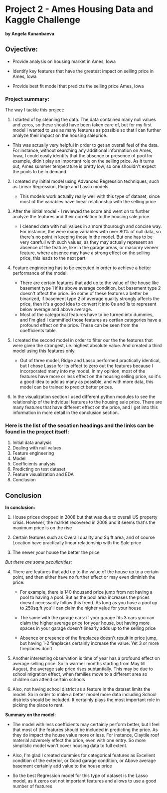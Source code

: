 # Project 2 - Ames Housing Data and Kaggle Challenge
**by Angela Kunanbaeva**



## Ovjective:


- Provide analysis on housing market in Ames, Iowa


- Identify key features that have the greatest impact on selling price in Ames, Iowa


- Provide  best fit model that predicts the selling price Ames, Iowa



### Project summary:


The way I tackle this project:


1. I started of by cleaning the data. The data contained many null values and zeros, so these should have been taken care of, but for my first model I wanted to use as many features as possible so that I can further analyze their impact on the housing saleprice.
- This was actually very helpful in order to get an overall feel of the data. For instance, without searching any additional information on Ames, Iowa, I could easily identify that the absence or presence of pool for example, didn't play an important role on the selling price. As it turns out, Ames summer temperature is pretty low, so one shouldn't expect the pools to be in demand.


2. I created my initial model using Advanced Regression techniques, such as Linear Regression, Ridge and Lasso models
    - This models work actually really well with this type of dataset, since most of the variables have linear relationship with the selling price


3. After the initial model - I reviewed the score and went on to further analyze the features and their correlation to the housing sale price.
    - I cleaned data with null values in a more thourough and concise way. For instance, the were many variables with over 80% of null data, so there's no point in keeping those in the model. But one has to be very carefull with such values, as they may actually represent an absence of the feature, like in the garage areas, or masonry veneer feature, where absence may have a strong effect on the selling price, this leads to the next part.


4. Feature engineering has to be executed in order to achieve a better performance of the model.
    - There are certain features that add up to the value of the house like basement type 1 if its above average condition, but basement type 2 doesn't affect the price. So some of these features a better be binarized, if basement type 2 of average quality strongly affects the price, then it's a good idea to convert it into 0s and 1s to represent below average and above average.
    - Most of the categorical features have to be turned into dummies, and I'm glad I dummified those features as certian categories have a profound effect on the price. These can be seen from the coefficients table.
   

5. I created the second model in order to filter our the the features that were given the strongest, i.e. highest absolute value. And created a third model using this features only.
    - Out of three model, Ridge and Lasso performed practically identical, but I chose Lasso for its effect to zero out the features because I incorporated many into my model. In my opinion, most of the features have more or less effect on the housing selling price, so it's a good idea to add as many as possible, and with more data, this model can be trained to predict better prices.


6. In the visualization section I used different python modules to see the relationship of the indvidual features to the housing sale price. There are many features that have different effect on the price, and I get into this information in more detail in the conclusion section.





### Here is the list of the secation headings and the links can be found in the project itself:
1. Initial data analysis
2. Dealing with null values
3. Feature engineering
4. Model
5. Coefficients analysis
6. Predicting on test dataset
7. Feature visualization and EDA
8. Conclusion


## Conclusion



**In conclusion:**



1. House prices dropped in 2008 but that was due to overall US property crisis. However, the market recovered in 2008 and it seems that's the maximum price is on the rise


2. Certain features such as Overall quality and Sq.ft area, and of course Location have practically linear relationship with the Sale price


3. The newer your house the better the price


*But there are some peculiarities:*


4. There are features that add up to the value of the house up to a certain point, and then either have no further effect or may even diminish the price:


    - For example, there is 140 thousand price jump from not having a pool to having a pool. But as the pool area increases the prices doesnt necessarily follow this trend. As long as you have a pool up to 250sq.ft you'll can claim the higher value for your house
    
    
    - The same with the garage cars: if your garage fits 3 cars you can claim the higher average price for your house, but having more spaces in your garage doesn't linearly adds up to the selling price
    
    
    - Absence or presence of the fireplaces doesn't result in price jump, but having 1-2 fireplaces certainly increase the value. Yet 3 or more fireplaces don't
    
    
5. Another interesting observation is time of year has a profound effect on average selling price. So in warmer months starting from May till August, the average sale price rises subtantially. This may be due to school migration effect, when families move to a different area so children can attend certain schools


6. Also, not having school district as a feature in the dataset limits the model. So in order to make a better model more data including School districts should be included. It certainly plays the most important role in picking the place to rent.



**Summary on the model:**

- The model with less coefficients may certainly perform better, but I feel that most of the features should be included in predicting the price. As they do impact the house value more or less. For instance, Claytile roof material adversely effect the price, even with one entry. So more simplistic model won't cover housing data to full extent.


- Also, I'm glad I created dummies for categorical features as Excellent condition of the exterior, or Good garage condition, or Above average basement certainly add value to the house price


- So the best Regression model for this type of dataset is the Lasso model, as it zeros out not important features and allows to use a good number of features
